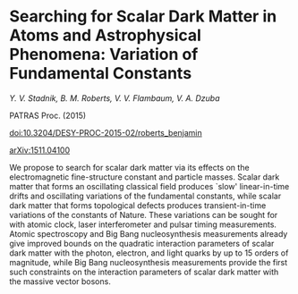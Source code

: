 # Searching for Scalar Dark Matter in Atoms and Astrophysical Phenomena: Variation of Fundamental Constants

_Y. V. Stadnik, B. M. Roberts, V. V. Flambaum, V. A. Dzuba_

PATRAS Proc. (2015)

[doi:10.3204/DESY-PROC-2015-02/roberts_benjamin](http://dx.doi.org/10.3204/DESY-PROC-2015-02/roberts_benjamin)

[arXiv:1511.04100](http://arxiv.org/abs/1511.04100)


We propose to search for scalar dark matter via its effects on the electromagnetic fine-structure constant and particle masses. Scalar dark matter that forms an oscillating classical field produces `slow' linear-in-time drifts and oscillating variations of the fundamental constants, while scalar dark matter that forms topological defects produces transient-in-time variations of the constants of Nature. These variations can be sought for with atomic clock, laser interferometer and pulsar timing measurements. Atomic spectroscopy and Big Bang nucleosynthesis measurements already give improved bounds on the quadratic interaction parameters of scalar dark matter with the photon, electron, and light quarks by up to 15 orders of magnitude, while Big Bang nucleosynthesis measurements provide the first such constraints on the interaction parameters of scalar dark matter with the massive vector bosons.

